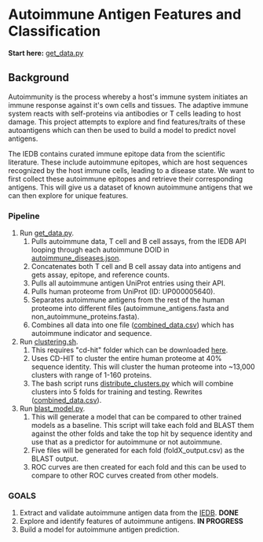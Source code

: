 # Autoimmune Antigen Features and Classification

**Start here:** [get_data.py](get_data.py)


## Background

Autoimmunity is the process whereby a host's immune system initiates an immune response against it's own cells and tissues. The adaptive immune system reacts with self-proteins via antibodies or T cells leading to host damage. This project attempts to explore and find features/traits of these autoantigens which can then be used to build a model to predict novel antigens.

The IEDB contains curated immune epitope data from the scientific literature. These include autoimmune epitopes, which are host sequences recognized by the host immune cells, leading to a disease state. We want to first collect these autoimmune epitopes and retrieve their corresponding antigens. This will give us a dataset of known autoimmune antigens that we can then explore for unique features.

### Pipeline
1. Run [get_data.py](get_data.py).
    1. Pulls autoimmune data, T cell and B cell assays, from the IEDB API looping through each autoimmune DOID in [autoimmune_diseases.json](autoimmune_diseases.json).
    2. Concatenates both T cell and B cell assay data into antigens and gets assay, epitope, and reference counts.
    3. Pulls all autoimmune antigen UniProt entries using their API.
    4. Pulls human proteome from UniProt (ID: UP000005640).
    5. Separates autoimmune antigens from the rest of the human proteome into different files (autoimmune_antigens.fasta and non_autoimmune_proteins.fasta).
    6. Combines all data into one file ([combined_data.csv](combined_data.csv)) which has autoimmune indicator and sequence.
2. Run [clustering.sh](clustering.sh).
    1. This requires "cd-hit" folder which can be downloaded [here](https://github.com/weizhongli/cdhit/releases).
    2. Uses CD-HIT to cluster the entire human proteome at 40% sequence identity. This will cluster the human proteome into ~13,000 clusters with range of 1-160 proteins.
    3. The bash script runs [distribute_clusters.py](distribute_clusters.py) which will combine clusters into 5 folds for training and testing. Rewrites ([combined_data.csv](combined_data.csv)).
3. Run [blast_model.py](blast_model.py).
    1. This will generate a model that can be compared to other trained models as a baseline. This script will take each fold and BLAST them against the other folds and take the top hit by sequence identity and use that as a predictor for autoimmune or not autoimmune.
    2. Five files will be generated for each fold (foldX_output.csv) as the BLAST output.
    3. ROC curves are then created for each fold and this can be used to compare to other ROC curves created from other models. 



### GOALS
1. Extract and validate autoimmune antigen data from the [IEDB](https://www.iedb.org/). **DONE**
2. Explore and identify features of autoimmune antigens. **IN PROGRESS**
3. Build a model for autoimmune antigen prediction.
